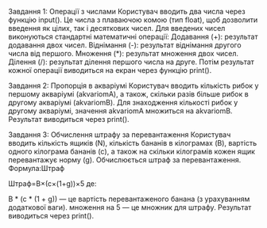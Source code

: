 Завдання 1: Операції з числами
Користувач вводить два числа через функцію input(). Це числа з плаваючою комою (тип float), щоб дозволити введення як цілих, так і десяткових чисел.
Для введених чисел виконуються стандартні математичні операції:
Додавання (+): результат додавання двох чисел.
Віднімання (-): результат віднімання другого числа від першого.
Множення (*): результат множення двох чисел.
Ділення (/): результат ділення першого числа на друге.
Потім результат кожної операції виводиться на екран через функцію print().

Завдання 2: Пропорція в акваріумі
Користувач вводить кількість рибок у першому акваріумі (akvariomA), а також, скільки разів більше рибок в другому акваріумі (akvariomB).
Для знаходження кількості рибок у другому акваріумі, значення akvariomA множиться на akvariomB.
Результат виводиться через print().

Завдання 3: Обчислення штрафу за перевантаження
Користувач вводить кількість ящиків (N), кількість бананів в кілограмах (B), вартість одного кілограма бананів (c), а також на скільки кілограмів кожен ящик перевантажує норму (g).
Обчислюється штраф за перевантаження. Формула:Штраф

Штраф=B×(c×(1+g))×5 де:

B * (c * (1 + g)) — це вартість перевантаженого банана (з урахуванням додаткової ваги).
множення на 5 — це множник для штрафу.
Результат виводиться через print().


